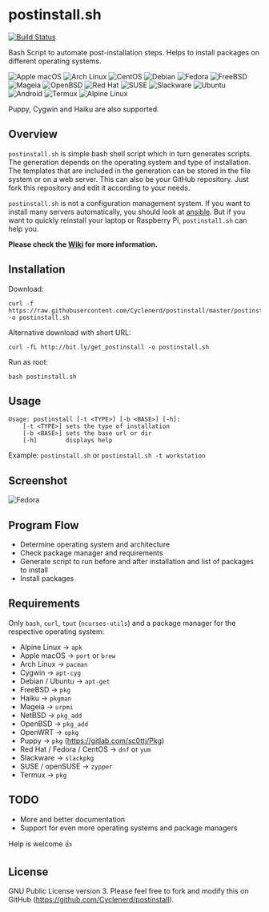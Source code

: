 # postinstall.sh

[![Build Status](https://travis-ci.org/Cyclenerd/postinstall.svg?branch=master)](https://travis-ci.org/Cyclenerd/postinstall)

Bash Script to automate post-installation steps.
Helps to install packages on different operating systems.

![Apple macOS](https://www.nkn-it.de/img/distro/logos/apple-osx.png)
![Arch Linux](https://www.nkn-it.de/img/distro/logos/arch.png)
![CentOS](https://www.nkn-it.de/img/distro/logos/centos.png)
![Debian](https://www.nkn-it.de/img/distro/logos/debian.png)
![Fedora](https://www.nkn-it.de/img/distro/logos/fedora.png)
![FreeBSD](https://www.nkn-it.de/img/distro/logos/freebsd.png)
![Mageia](https://www.nkn-it.de/img/distro/logos/mageia.png)
![OpenBSD](https://www.nkn-it.de/img/distro/logos/openbsd.png)
![Red Hat](https://www.nkn-it.de/img/distro/logos/redhat.png)
![SUSE](https://www.nkn-it.de/img/distro/logos/opensuse.png)
![Slackware](https://www.nkn-it.de/img/distro/logos/slackware.png)
![Ubuntu](https://www.nkn-it.de/img/distro/logos/ubuntu.png)
![Android](https://www.nkn-it.de/img/distro/logos/android.png)
![Termux](https://www.nkn-it.de/img/distro/logos/termux.png)
![Alpine Linux](https://www.nkn-it.de/img/distro/logos/alpine.png)

Puppy, Cygwin and Haiku are also supported.

## Overview

`postinstall.sh` is simple bash shell script which in turn generates scripts.
The generation depends on the operating system and type of installation.
The templates that are included in the generation can be stored in the file system or on a web server.
This can also be your GitHub repository.
Just fork this repository and edit it according to your needs.

`postinstall.sh` is not a configuration management system.
If you want to install many servers automatically, you should look at [ansible](https://github.com/ansible/ansible).
But if you want to quickly reinstall your laptop or Raspberry Pi, `postinstall.sh` can help you.

__Please check the [Wiki](https://github.com/Cyclenerd/postinstall/wiki/postinstall.sh) for more information.__


## Installation

Download:

	curl -f https://raw.githubusercontent.com/Cyclenerd/postinstall/master/postinstall.sh -o postinstall.sh

Alternative download with short URL:

	curl -fL http://bit.ly/get_postinstall -o postinstall.sh

Run as root:

	bash postinstall.sh


## Usage

	Usage: postinstall [-t <TYPE>] [-b <BASE>] [-h]:
		[-t <TYPE>] sets the type of installation
		[-b <BASE>] sets the base url or dir
		[-h]        displays help

Example: `postinstall.sh` or `postinstall.sh -t workstation`


## Screenshot

![Fedora](http://i.imgur.com/cMm0GIe.gif)


## Program Flow

* Determine operating system and architecture
* Check package manager and requirements
* Generate script to run before and after installation and list of packages to install
* Install packages


## Requirements

Only `bash`, `curl`, `tput` (`ncurses-utils`) and a package manager for the respective operating system:

* Alpine Linux              → `apk`
* Apple macOS               → `port` or `brew`
* Arch Linux                → `pacman`
* Cygwin                    → `apt-cyg`
* Debian / Ubuntu           → `apt-get`
* FreeBSD                   → `pkg`
* Haiku                     → `pkgman`
* Mageia                    → `urpmi`
* NetBSD                    → `pkg_add`
* OpenBSD                   → `pkg_add`
* OpenWRT                   → `opkg`
* Puppy                     → `pkg` (https://gitlab.com/sc0ttj/Pkg)
* Red Hat / Fedora / CentOS → `dnf` or `yum`
* Slackware                 → `slackpkg`
* SUSE / openSUSE           → `zypper`
* Termux                    → `pkg`


## TODO

* More and better documentation
* Support for even more operating systems and package managers

Help is welcome 👍


## License

GNU Public License version 3.
Please feel free to fork and modify this on GitHub (https://github.com/Cyclenerd/postinstall).
